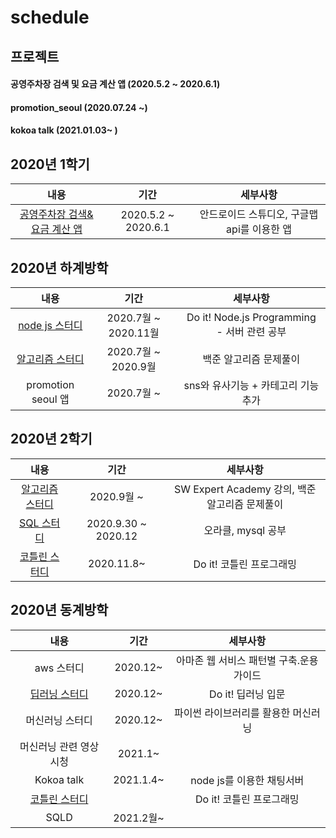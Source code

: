 # schedule

## 프로젝트

#### 공영주차장 검색 및 요금 계산 앱 (2020.5.2 ~ 2020.6.1)

#### promotion_seoul (2020.07.24 ~)

#### kokoa talk (2021.01.03~ )

### 

## 2020년 1학기

|                             내용                             |        기간         |                  세부사항                   |
| :----------------------------------------------------------: | :-----------------: | :-----------------------------------------: |
| [공영주차장 검색&요금 계산 앱](https://github.com/hyeji1221/App_Parking_Map) | 2020.5.2 ~ 2020.6.1 | 안드로이드 스튜디오, 구글맵 api를 이용한 앱 |

## 2020년 하계방학

|                             내용                             |         기간         |                  세부사항                   |
| :----------------------------------------------------------: | :------------------: | :-----------------------------------------: |
| [node js 스터디](https://github.com/hyeji1221/Do_it_Node.js) | 2020.7월 ~ 2020.11월 | Do it! Node.js Programming - 서버 관련 공부 |
|   [알고리즘 스터디](https://github.com/hyeji1221/c_study)    | 2020.7월 ~ 2020.9월  |           백준 알고리즘 문제풀이            |
|                      promotion seoul 앱                      |      2020.7월 ~      |     sns와 유사기능 + 카테고리 기능 추가     |

## 2020년 2학기

|                             내용                             |        기간         |                    세부사항                    |
| :----------------------------------------------------------: | :-----------------: | :--------------------------------------------: |
|  [알고리즘 스터디](https://github.com/hyeji1221/Algorithm)   |     2020.9월 ~      | SW Expert Academy 강의, 백준 알고리즘 문제풀이 |
| [SQL 스터디](https://github.com/hyeji1221/Database_SQL_study) | 2020.9.30 ~ 2020.12 |               오라클, mysql 공부               |
|   [코틀린 스터디](https://github.com/hyeji1221/Algorithm)    |     2020.11.8~      |            Do it! 코틀린 프로그래밍            |

## 2020년 동계방학

|                             내용                             |   기간    |                 세부사항                 |
| :----------------------------------------------------------: | :-------: | :--------------------------------------: |
|                          aws 스터디                          | 2020.12~  | 아마존 웹 서비스 패턴별 구축.운용 가이드 |
| [딥러닝 스터디](https://github.com/hyeji1221/DeepLearning_study) | 2020.12~  |            Do it! 딥러닝 입문            |
|                       머신러닝 스터디                        | 2020.12~  |   파이썬 라이브러리를 활용한 머신러닝    |
|                   머신러닝 관련 영상 시청                    |  2021.1~  |                                          |
|                          Kokoa talk                          | 2021.1.4~ |        node js를 이용한 채팅서버         |
|  [코틀린 스터디](https://github.com/hyeji1221/Kotlin_study)  |           |         Do it! 코틀린 프로그래밍         |
|                             SQLD                             | 2021.2월~ |                                          |








